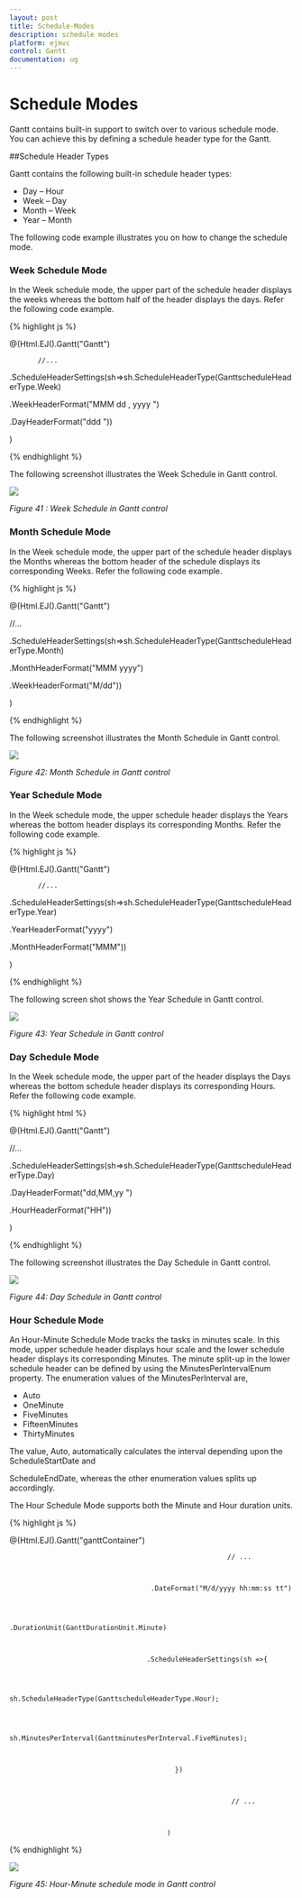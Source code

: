 ```yaml
---
layout: post
title: Schedule-Modes
description: schedule modes
platform: ejmvc
control: Gantt
documentation: ug
---
```


# Schedule Modes

Gantt contains built-in support to switch over to various schedule mode. You can achieve this by defining a schedule header type for the Gantt.

##Schedule Header Types

Gantt contains the following built-in schedule header types:

* Day – Hour
* Week – Day
* Month – Week
* Year – Month

The following code example illustrates you on how to change the schedule mode.

### Week Schedule Mode

In the Week schedule mode, the upper part of the schedule header displays the weeks whereas the bottom half of the header displays the days. Refer the following code example.


{% highlight js %}



@(Html.EJ().Gantt("Gantt")

           //...                             

  .ScheduleHeaderSettings(sh=>sh.ScheduleHeaderType(GanttscheduleHeaderType.Week)

  .WeekHeaderFormat("MMM dd , yyyy ")

  .DayHeaderFormat("ddd "))



)

{% endhighlight %}





The following screenshot illustrates the Week Schedule in Gantt control.

![](Schedule-Modes_images/Schedule-Modes_img1.png)

_Figure 41 : Week Schedule in Gantt control_

### Month Schedule Mode

In the Week schedule mode, the upper part of the schedule header displays the Months whereas the bottom header of the schedule displays its corresponding Weeks. Refer the following code example.


{% highlight js %}



@(Html.EJ().Gantt("Gantt")

//...                             

.ScheduleHeaderSettings(sh=>sh.ScheduleHeaderType(GanttscheduleHeaderType.Month)

.MonthHeaderFormat("MMM yyyy")

.WeekHeaderFormat("M/dd"))



)



{% endhighlight %}





The following screenshot illustrates the Month Schedule in Gantt control.

![](Schedule-Modes_images/Schedule-Modes_img2.png)

_Figure 42: Month Schedule in Gantt control_

### Year Schedule Mode

In the Week schedule mode, the upper schedule header displays the Years whereas the bottom header displays its corresponding Months. Refer the following code example.



{% highlight js %}



@(Html.EJ().Gantt("Gantt")

           //...

.ScheduleHeaderSettings(sh=>sh.ScheduleHeaderType(GanttscheduleHeaderType.Year)

.YearHeaderFormat("yyyy")

.MonthHeaderFormat("MMM"))



)



{% endhighlight %}




The following screen shot shows the Year Schedule in Gantt control.


![](Schedule-Modes_images/Schedule-Modes_img3.png)

_Figure 43: Year Schedule in Gantt control_

### Day Schedule Mode

In the Week schedule mode, the upper part of the header displays the Days whereas the bottom schedule header displays its corresponding Hours. Refer the following code example.



{% highlight html %}



@(Html.EJ().Gantt("Gantt")

  //...

 .ScheduleHeaderSettings(sh=>sh.ScheduleHeaderType(GanttscheduleHeaderType.Day)

 .DayHeaderFormat("dd,MM,yy ")

 .HourHeaderFormat("HH"))



)



{% endhighlight %}





The following screenshot illustrates the Day Schedule in Gantt control.

![](Schedule-Modes_images/Schedule-Modes_img4.png)

_Figure 44: Day Schedule in Gantt control_

### Hour Schedule Mode

An Hour-Minute Schedule Mode tracks the tasks in minutes scale. In this mode, upper schedule header displays hour scale and the lower schedule header displays its corresponding Minutes. The minute split-up in the lower schedule header can be defined by using the MinutesPerIntervalEnum property. The enumeration values of the MinutesPerInterval are,

* Auto
* OneMinute
* FiveMinutes
* FifteenMinutes
* ThirtyMinutes



The value, Auto, automatically calculates the interval depending upon the ScheduleStartDate and 

ScheduleEndDate, whereas the other enumeration values splits up accordingly.



The Hour Schedule Mode supports both the Minute and Hour duration units.

{% highlight js %}



@(Html.EJ().Gantt("ganttContainer")



                                                          // ...



                                       .DateFormat("M/d/yyyy hh:mm:ss tt")



                                       .DurationUnit(GanttDurationUnit.Minute)



                                      .ScheduleHeaderSettings(sh =>{



                                                     sh.ScheduleHeaderType(GanttscheduleHeaderType.Hour);



                                                     sh.MinutesPerInterval(GanttminutesPerInterval.FiveMinutes);   



                                             })



                                                           // ...



                                           )





{% endhighlight %}





![](Schedule-Modes_images/Schedule-Modes_img5.png)

_Figure 45: Hour-Minute schedule mode in Gantt control_

